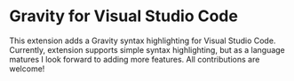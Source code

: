 # Gravity for Visual Studio Code

This extension adds a Gravity syntax highlighting for Visual Studio Code. Currently, extension 
supports simple syntax highlighting, but as a language matures I look forward to adding more features. 
All contributions are welcome!